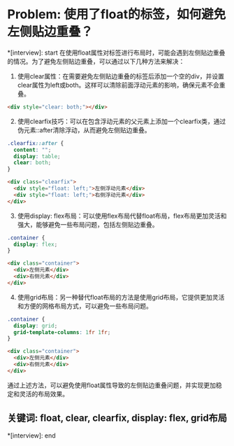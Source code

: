 # Problem: 使用了float的标签，如何避免左侧贴边重叠？

*[interview]: start
在使用float属性对标签进行布局时，可能会遇到左侧贴边重叠的情况。为了避免左侧贴边重叠，可以通过以下几种方法来解决：

1. 使用clear属性：在需要避免左侧贴边重叠的标签后添加一个空的div，并设置clear属性为left或both。这样可以清除前面浮动元素的影响，确保元素不会重叠。

```html
<div style="clear: both;"></div>
```

2. 使用clearfix技巧：可以在包含浮动元素的父元素上添加一个clearfix类，通过伪元素::after清除浮动，从而避免左侧贴边重叠。

```css
.clearfix::after {
  content: "";
  display: table;
  clear: both;
}
```

```html
<div class="clearfix">
  <div style="float: left;">左侧浮动元素</div>
  <div style="float: left;">右侧浮动元素</div>
</div>
```

3. 使用display: flex布局：可以使用flex布局代替float布局，flex布局更加灵活和强大，能够避免一些布局问题，包括左侧贴边重叠。

```css
.container {
  display: flex;
}
```

```html
<div class="container">
  <div>左侧元素</div>
  <div>右侧元素</div>
</div>
```

4. 使用grid布局：另一种替代float布局的方法是使用grid布局，它提供更加灵活和方便的网格布局方式，可以避免一些布局问题。

```css
.container {
  display: grid;
  grid-template-columns: 1fr 1fr;
}
```

```html
<div class="container">
  <div>左侧元素</div>
  <div>右侧元素</div>
</div>
```

通过上述方法，可以避免使用float属性导致的左侧贴边重叠问题，并实现更加稳定和灵活的布局效果。

## 关键词: float, clear, clearfix, display: flex, grid布局
*[interview]: end
